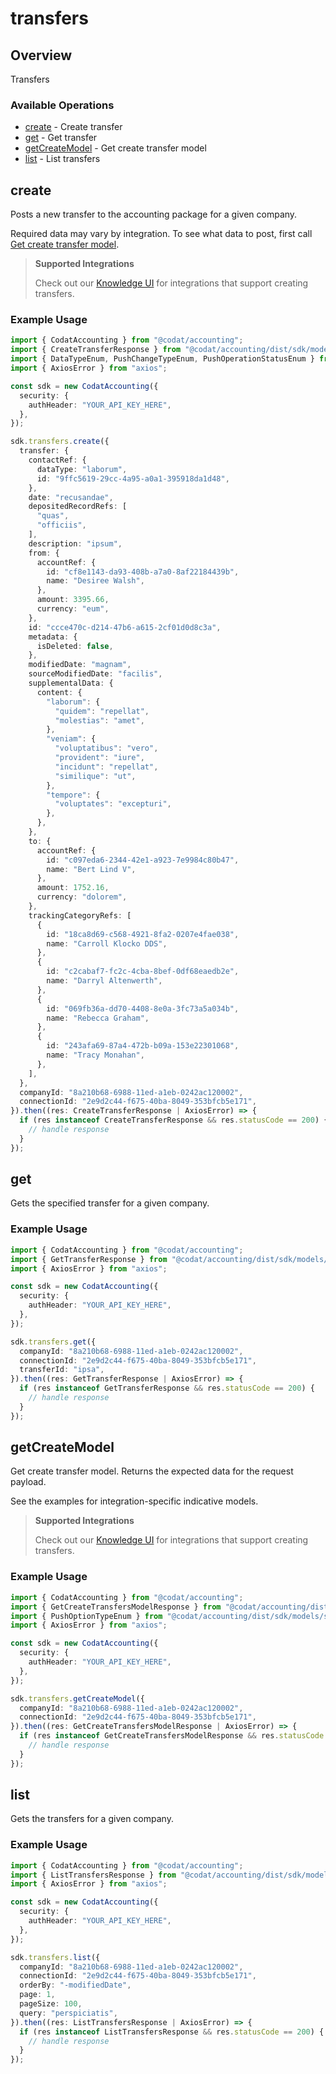 # transfers

## Overview

Transfers

### Available Operations

* [create](#create) - Create transfer
* [get](#get) - Get transfer
* [getCreateModel](#getcreatemodel) - Get create transfer model
* [list](#list) - List transfers

## create

Posts a new transfer to the accounting package for a given company.

Required data may vary by integration. To see what data to post, first call [Get create transfer model](https://docs.codat.io/accounting-api#/operations/get-create-transfers-model).

> **Supported Integrations**
> 
> Check out our [Knowledge UI](https://knowledge.codat.io/supported-features/accounting?view=tab-by-data-type&dataType=transfers) for integrations that support creating transfers.

### Example Usage

```typescript
import { CodatAccounting } from "@codat/accounting";
import { CreateTransferResponse } from "@codat/accounting/dist/sdk/models/operations";
import { DataTypeEnum, PushChangeTypeEnum, PushOperationStatusEnum } from "@codat/accounting/dist/sdk/models/shared";
import { AxiosError } from "axios";

const sdk = new CodatAccounting({
  security: {
    authHeader: "YOUR_API_KEY_HERE",
  },
});

sdk.transfers.create({
  transfer: {
    contactRef: {
      dataType: "laborum",
      id: "9ffc5619-29cc-4a95-a0a1-395918da1d48",
    },
    date: "recusandae",
    depositedRecordRefs: [
      "quas",
      "officiis",
    ],
    description: "ipsum",
    from: {
      accountRef: {
        id: "cf8e1143-da93-408b-a7a0-8af22184439b",
        name: "Desiree Walsh",
      },
      amount: 3395.66,
      currency: "eum",
    },
    id: "ccce470c-d214-47b6-a615-2cf01d0d8c3a",
    metadata: {
      isDeleted: false,
    },
    modifiedDate: "magnam",
    sourceModifiedDate: "facilis",
    supplementalData: {
      content: {
        "laborum": {
          "quidem": "repellat",
          "molestias": "amet",
        },
        "veniam": {
          "voluptatibus": "vero",
          "provident": "iure",
          "incidunt": "repellat",
          "similique": "ut",
        },
        "tempore": {
          "voluptates": "excepturi",
        },
      },
    },
    to: {
      accountRef: {
        id: "c097eda6-2344-42e1-a923-7e9984c80b47",
        name: "Bert Lind V",
      },
      amount: 1752.16,
      currency: "dolorem",
    },
    trackingCategoryRefs: [
      {
        id: "18ca8d69-c568-4921-8fa2-0207e4fae038",
        name: "Carroll Klocko DDS",
      },
      {
        id: "c2cabaf7-fc2c-4cba-8bef-0df68eaedb2e",
        name: "Darryl Altenwerth",
      },
      {
        id: "069fb36a-dd70-4408-8e0a-3fc73a5a034b",
        name: "Rebecca Graham",
      },
      {
        id: "243afa69-87a4-472b-b09a-153e22301068",
        name: "Tracy Monahan",
      },
    ],
  },
  companyId: "8a210b68-6988-11ed-a1eb-0242ac120002",
  connectionId: "2e9d2c44-f675-40ba-8049-353bfcb5e171",
}).then((res: CreateTransferResponse | AxiosError) => {
  if (res instanceof CreateTransferResponse && res.statusCode == 200) {
    // handle response
  }
});
```

## get

Gets the specified transfer for a given company.

### Example Usage

```typescript
import { CodatAccounting } from "@codat/accounting";
import { GetTransferResponse } from "@codat/accounting/dist/sdk/models/operations";
import { AxiosError } from "axios";

const sdk = new CodatAccounting({
  security: {
    authHeader: "YOUR_API_KEY_HERE",
  },
});

sdk.transfers.get({
  companyId: "8a210b68-6988-11ed-a1eb-0242ac120002",
  connectionId: "2e9d2c44-f675-40ba-8049-353bfcb5e171",
  transferId: "ipsa",
}).then((res: GetTransferResponse | AxiosError) => {
  if (res instanceof GetTransferResponse && res.statusCode == 200) {
    // handle response
  }
});
```

## getCreateModel

Get create transfer model. Returns the expected data for the request payload.

See the examples for integration-specific indicative models.

> **Supported Integrations**
> 
> Check out our [Knowledge UI](https://knowledge.codat.io/supported-features/accounting?view=tab-by-data-type&dataType=transfers) for integrations that support creating transfers.

### Example Usage

```typescript
import { CodatAccounting } from "@codat/accounting";
import { GetCreateTransfersModelResponse } from "@codat/accounting/dist/sdk/models/operations";
import { PushOptionTypeEnum } from "@codat/accounting/dist/sdk/models/shared";
import { AxiosError } from "axios";

const sdk = new CodatAccounting({
  security: {
    authHeader: "YOUR_API_KEY_HERE",
  },
});

sdk.transfers.getCreateModel({
  companyId: "8a210b68-6988-11ed-a1eb-0242ac120002",
  connectionId: "2e9d2c44-f675-40ba-8049-353bfcb5e171",
}).then((res: GetCreateTransfersModelResponse | AxiosError) => {
  if (res instanceof GetCreateTransfersModelResponse && res.statusCode == 200) {
    // handle response
  }
});
```

## list

Gets the transfers for a given company.

### Example Usage

```typescript
import { CodatAccounting } from "@codat/accounting";
import { ListTransfersResponse } from "@codat/accounting/dist/sdk/models/operations";
import { AxiosError } from "axios";

const sdk = new CodatAccounting({
  security: {
    authHeader: "YOUR_API_KEY_HERE",
  },
});

sdk.transfers.list({
  companyId: "8a210b68-6988-11ed-a1eb-0242ac120002",
  connectionId: "2e9d2c44-f675-40ba-8049-353bfcb5e171",
  orderBy: "-modifiedDate",
  page: 1,
  pageSize: 100,
  query: "perspiciatis",
}).then((res: ListTransfersResponse | AxiosError) => {
  if (res instanceof ListTransfersResponse && res.statusCode == 200) {
    // handle response
  }
});
```
